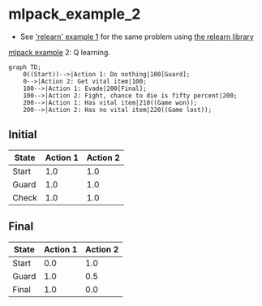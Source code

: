 # mlpack_example_2

 * See ['relearn' example 1](https://github.com/richelbilderbeek/relearn_example_1)
   for the same problem using [the relearn library](https://github.com/alexge233/relearn)

[mlpack example](https://github.com/richelbilderbeek/mlpack_examples) 2: Q learning.

```mermaid
graph TD;
    0((Start))-->|Action 1: Do nothing|100[Guard];
    0-->|Action 2: Get vital item|100;
    100-->|Action 1: Evade|200[Final];
    100-->|Action 2: Fight, chance to die is fifty percent|200;
    200-->|Action 1: Has vital item|210((Game won));
    200-->|Action 2: Has no vital item|220((Game lost));
```

## Initial

State|Action 1|Action 2
-----|--------|--------
Start|1.0     |1.0
Guard|1.0     |1.0
Check|1.0     |1.0

## Final

State|Action 1|Action 2
-----|--------|--------
Start|0.0     |1.0
Guard|1.0     |0.5
Final|1.0     |0.0

